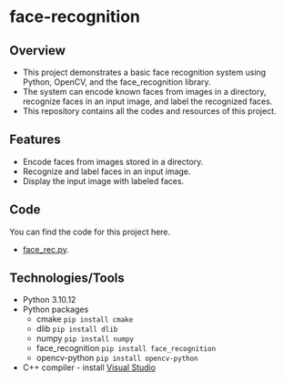 # face-recognition

## Overview

- This project demonstrates a basic face recognition system using Python, OpenCV, and the face_recognition library.
- The system can encode known faces from images in a directory, recognize faces in an input image, and label the recognized faces.
- This repository contains all the codes and resources of this project.

## Features

- Encode faces from images stored in a directory.
- Recognize and label faces in an input image.
- Display the input image with labeled faces.

## Code

You can find the code for this project here.
* [face_rec.py](https://github.com/LasithaAmarasinghe/face-recognition/blob/main/face_rec.py).

## Technologies/Tools

* Python 3.10.12
* Python packages
    * cmake `pip install cmake`
    * dlib `pip install dlib`
    * numpy `pip install numpy`
    * face_recognition `pip install face_recognition`
    * opencv-python `pip install opencv-python`
* C++ compiler - install [Visual Studio](https://visualstudio.microsoft.com/downloads/) 

